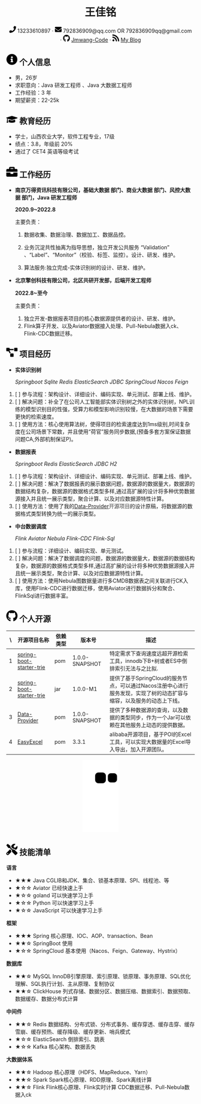   <center> <h1>王佳铭</h1><div>
     <span>
         <img src="https://raw.githubusercontent.com/Jmwang-Code/Jmwang-Code/main/assets/icon/phone-solid.svg" width="18px">
         13233610897
     </span>
     ·
     <span>
         <img src="https://raw.githubusercontent.com/Jmwang-Code/Jmwang-Code/main/assets/icon/envelope-solid.svg" width="18px">
         792836909@qq.com OR 792836909qq@gmail.com
     </span>
      <br>
     ·
     <span>
         <img src="https://raw.githubusercontent.com/Jmwang-Code/Jmwang-Code/main/assets/icon/github-brands.svg" width="18px">
         <a href="https://github.com/Jmwang-Code">Jmwang-Code</a>
     </span>
     ·
     <span>
         <img src="https://raw.githubusercontent.com/Jmwang-Code/Jmwang-Code/main/assets/icon/rss-solid.svg" width="18px">
         <a href="https://blog.csdn.net/jj89929665?type=blog">My Blog</a>
     </span>
 </div> </center>

## <img src="https://raw.githubusercontent.com/Jmwang-Code/Jmwang-Code/main/assets/icon/info-circle-solid.svg" width="30px"> 个人信息

- 男，26岁
- 求职意向：Java 研发工程师 、Java 大数据工程师
- 工作经验：3 年
- 期望薪资：22-25k



## <img src="https://raw.githubusercontent.com/Jmwang-Code/Jmwang-Code/main/assets/icon/graduation-cap-solid.svg" width="30px"> 教育经历

- 学士，山西农业大学，软件工程专业，17级
- 绩点：3.8，年级前 20%
- 通过了 CET4 英语等级考试



## <img src="https://raw.githubusercontent.com/Jmwang-Code/Jmwang-Code/main/assets/icon/briefcase-solid.svg" width="30px"> 工作经历

- **南京万得资讯科技有限公司，基础大数据 部门、商业大数据 部门、风控大数据 部门，Java 研发工程师**

  **2020.9~2022.8**

  主要负责：

    1. 数据收集、数据治理、数据加工、数据品控。

    2. 业务沉淀共性抽离为指导思想，独立开发公共服务 “Validation” 、“Label”、“Monitor”（校验、标签、监控）。设计、研发、维护。

    3. 算法服务:独立完成-实体识别树的设计、研发、维护。


- **北京擎创科技有限公司，北区共研开发部，后端开发工程师**

  **2022.8~至今**

  主要负责：

    1. 独立开发-数据报表项目的核心数据源提供者的设计、研发、维护。
    2. Flink算子开发、以及Aviator数据接入处理、Pull-Nebula数据入ck、Flink-CDC数据迁移。
  
  

## <img src="https://raw.githubusercontent.com/Jmwang-Code/Jmwang-Code/main/assets/icon/project-diagram-solid.svg" width="30px"> 项目经历

- **实体识别树**

  *Springboot Sqlite Redis ElasticSearch JDBC SpringCloud Nacos Feign*

1. [ ] 参与流程：架构设计、详细设计、编码实现、单元测试、部署上线、维护。
2. [ ] 解决问题：补全了在公司人工智能部实体识别树之外的实体识别树，NPL训练的模型识别目的性强，受算力和模型影响识别较慢，在大数据的场景下需要更快的检索速度。
3. [ ] 使用方法：核心使用算法树，使得项目的检索速度达到1ms级别,时间复杂度在公司场景下常数，并且使用“荷官”服务同步数据,(预备多套方案保证数据问题CA,外部机制保证P)。

- **数据报表**

  *Springboot Redis ElasticSearch JDBC H2*

1. [ ] 参与流程：架构设计、详细设计、编码实现、单元测试、部署上线、维护。
2. [ ] 解决问题：解决了数据报表的展示数据问题，数据源的数据量大，数据源的数据结构复杂，数据源的数据格式类型多样,通过高扩展的设计将多种优势数据源接入并且统一展示类型，聚合计算、以及对应数据源特性计算。
3. [ ] 使用方法：使用了我的<span style="color:grey;">[Data-Provider](https://github.com/Jmwang-Code/Data-Provider)**开源项目**</span>的设计原稿，将数据源的数据格式类型转换为统一的展示类型。

- **中台数据调度**

  *Flink Aviator Nebula Flink-CDC Flink-Sql*

1. [ ] 参与流程：详细设计、编码实现、单元测试。
2. [ ] 解决问题：解决了数据调度的问题，数据源的数据量大，数据源的数据结构复杂，数据源的数据格式类型多样,通过高扩展的设计将多种优势数据源接入并且统一展示类型，聚合计算、以及对应数据源特性计算。
3. [ ] 使用方法：使用Nebula图数据量进行多CMDB数据表之间关联进行CK入库，使用Flink-CDC进行数据迁移，使用Aviator进行数据拆分和聚合、FlinkSql进行数据丰富。




## <img src="https://raw.githubusercontent.com/Jmwang-Code/Jmwang-Code/main/assets/icon/github-brands.svg" width="30px"> 个人开源

| \   | 开源项目名称                                                                             | 依赖类型 | 版本号            | 描述                                                            |
|-----|------------------------------------------------------------------------------------|------|----------------|-----------|
| 1   | [spring-boot-starter-trie](https://github.com/Jmwang-Code/spring-boot-starter-trie) | pom  | 1.0.0-SNAPSHOT | 特定需求下查询速度远超开源检索工具，innodb下B+树或者ES中倒排索引无法与之比拟.                       |
| 2   | [spring-boot-starter-trie](https://github.com/Jmwang-Code/spring-boot-trie-service) | jar  | 1.0.0-M1       | 提供了基于SpringCloud的服务节点，可以通过Nacos注册中心进行服务发现，实现了树的动态扩容与缩容，以及服务的动态上下线。 |
| 3   | [Data-Provider](https://github.com/Jmwang-Code/Data-Provider) | pom  | 1.0.0-SNAPSHOT | 提供了多种数据源的查询，以及数据的类型同步，作为一个Jar可以依赖在其他服务上动态的提供数据。               |
| 4   | [EasyExcel](https://github.com/alibaba/easyexcel) | pom  | 3.3.1          | alibaba开源项目，基于POI的Excel工具，可以实现大数据量的Excel导入导出，加入开源团队。 |

<center><img src="https://raw.githubusercontent.com/Jmwang-Code/Jmwang-Code/main/assets/github-contribution-grid-snake.svg" alt="snake"></center>



## <img src="https://raw.githubusercontent.com/Jmwang-Code/Jmwang-Code/main/assets/icon/tools-solid.svg" width="30px"> 技能清单


**语言**
- ★★★ Java CGLIB和JDK、集合、锁基本原理、SPI、线程池、等
- ★☆☆ Aviator 已经快速上手
- ★☆☆ goland 可以快速学习上手
- ★☆☆ Python 可以快速学习上手
- ★☆☆ JavaScript 可以快速学习上手

**框架**
- ★★★ Spring 核心原理、IOC、AOP、transaction、Bean
- ★★☆ SpringBoot 使用
- ★☆☆ SpringCloud 基本使用（Nacos、Feign、Gateway、Hystrix）

**数据库**
- ★★☆ MySQL InnoDB引擎原理、索引原理、锁原理、事务原理、SQL优化理解、SQL执行计划、主从原理、复制协议
- ★★☆ ClickHouse 列式存储、数据分区、数据压缩、数据索引、数据预取、数据缓存、数据分布式计算

**中间件**
- ★★☆ Redis 数据结构、分布式锁、分布式事务、缓存穿透、缓存击穿、缓存雪崩、缓存预热、缓存降级、缓存更新、哨兵模式
- ★☆☆ ElasticSearch 倒排索引、跳表
- ★☆☆ Kafka 核心架构、数据丢失

**大数据体系**
- ★★☆ Hadoop 核心原理（HDFS、MapReduce、Yarn）
- ★★☆ Spark Spark核心原理、RDD原理、Spark离线计算
- ★★☆ Flink Flink核心原理、Flink实时计算               CDC数据迁移、Pull-Nebula数据入ck